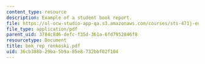 ```yaml
---
content_type: resource
description: Example of a student book report.
file: https://ol-ocw-studio-app-qa.s3.amazonaws.com/courses/sts-471j-engineering-apollo-the-moon-project-as-a-complex-system-spring-2007/36cb388b29ba5b9a85e8732bbf02f104_bok_rep_renkoski.pdf
file_type: application/pdf
parent_uid: 3784c8d6-defc-f35d-361a-6fd7952846f8
resourcetype: Document
title: bok_rep_renkoski.pdf
uid: 36cb388b-29ba-5b9a-85e8-732bbf02f104
---
```

